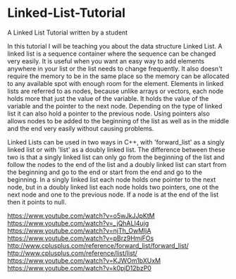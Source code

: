 # Linked-List-Tutorial
A Linked List Tutorial written by a student

In this tutorial I will be teaching you about the data structure Linked List. A linked list is a sequence container where the sequence can be changed very easily. It is useful when you want an easy way to add elements anywhere in your list or the list needs to change frequently. It also doesn't require the memory to be in the same place so the memory can be allocated to any available spot with enough room for the element. Elements in linked lists are referred to as nodes, because unlike arrays or vectors, each node holds more that just the value of the variable. It holds the value of the variable and the pointer to the next node. Depending on the type of linked list it can also hold a pointer to the previous node. Using pointers also allows nodes to be added to the beginning of the list as well as in the middle and the end very easily without causing problems.

Linked Lists can be used in two ways in C++, with 'forward_list' as a singly linked list or with 'list' as a doubly linked list. The difference between these two is that a singly linked list can only go from the beginning of the list and follow the nodes to the end of the list and a doubly linked list can start from the beginning and go to the end or start from the end and go to the beginning. In a singly linked list each node holds one pointer to the next node, but in a doubly linked list each node holds two pointers, one ot the next node and one to the previous node. If a node is at the end of the list then it points to null.




https://www.youtube.com/watch?v=o5wJkJJpKtM
https://www.youtube.com/watch?v=_jQhALI4ujg
https://www.youtube.com/watch?v=njTh_OwMljA
https://www.youtube.com/watch?v=pBrz9HmjFOs
http://www.cplusplus.com/reference/forward_list/forward_list/
http://www.cplusplus.com/reference/list/list/
https://www.youtube.com/watch?v=KJWOm1bXUxM
https://www.youtube.com/watch?v=k0pjD12bzP0
